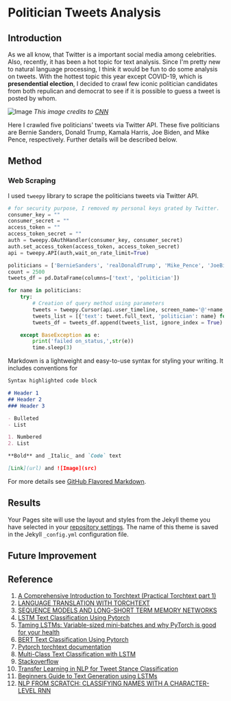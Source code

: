# Politician Tweets Analysis
## Introduction

As we all know, that Twitter is a important social media among celebrities. Also, recently, it has been a hot topic for text analysis. Since I'm pretty new to natural language processing, I think it would be fun to do some analysis on tweets. With the hottest topic this year except COVID-19, which is **presendential election**, I decided to crawl few iconic politician candidates from both repulican and democrat to see if it is possible to guess a tweet is posted by whom.

![Image](https://cdn.cnn.com/cnnnext/dam/assets/181105112842-donkey-elephant-top.jpg)
*This image credits to [CNN](https://www.cnn.com/style/article/why-democrats-are-donkeys-republicans-are-elephants-artsy/index.html)*

Here I crawled five politicians' tweets via Twitter API. These five politicians are Bernie Sanders, Donald Trump, Kamala Harris, Joe Biden, and Mike Pence, respectively. Further details will be described below.


## Method
### Web Scraping
I used `tweepy` library to scrape the politicians tweets via Twitter API.
```python
# for security purpose, I removed my personal keys grated by Twitter.
consumer_key = ""
consumer_secret = ""
access_token = ""
access_token_secret = ""
auth = tweepy.OAuthHandler(consumer_key, consumer_secret)
auth.set_access_token(access_token, access_token_secret)
api = tweepy.API(auth,wait_on_rate_limit=True)

politicians = ['BernieSanders', 'realDonaldTrump', 'Mike_Pence', 'JoeBiden', 'KamalaHarris']
count = 2500
tweets_df = pd.DataFrame(columns=['text', 'politician'])

for name in politicians:
    try:
        # Creation of query method using parameters
        tweets = tweepy.Cursor(api.user_timeline, screen_name='@'+name, tweet_mode="extended").items(count)
        tweets_list = [{'text': tweet.full_text, 'politician': name} for tweet in tweets]
        tweets_df = tweets_df.append(tweets_list, ignore_index = True)

    except BaseException as e:
        print('failed on_status,',str(e))
        time.sleep(3)
```


Markdown is a lightweight and easy-to-use syntax for styling your writing. It includes conventions for

```markdown
Syntax highlighted code block

# Header 1
## Header 2
### Header 3

- Bulleted
- List

1. Numbered
2. List

**Bold** and _Italic_ and `Code` text

[Link](url) and ![Image](src)
```

For more details see [GitHub Flavored Markdown](https://guides.github.com/features/mastering-markdown/).

## Results

Your Pages site will use the layout and styles from the Jekyll theme you have selected in your [repository settings](https://github.com/chialin6/cse490g_fp_politician_tweets/settings). The name of this theme is saved in the Jekyll `_config.yml` configuration file.

## Future Improvement

## Reference
1. [A Comprehensive Introduction to Torchtext (Practical Torchtext part 1)](https://mlexplained.com/2018/02/08/a-comprehensive-tutorial-to-torchtext/)
2. [LANGUAGE TRANSLATION WITH TORCHTEXT](https://pytorch.org/tutorials/beginner/torchtext_translation_tutorial.html)
3. [SEQUENCE MODELS AND LONG-SHORT TERM MEMORY NETWORKS](https://pytorch.org/tutorials/beginner/nlp/sequence_models_tutorial.html)
4. [LSTM Text Classification Using Pytorch](https://towardsdatascience.com/lstm-text-classification-using-pytorch-2c6c657f8fc0)
5. [Taming LSTMs: Variable-sized mini-batches and why PyTorch is good for your health](https://towardsdatascience.com/taming-lstms-variable-sized-mini-batches-and-why-pytorch-is-good-for-your-health-61d35642972e)
6. [BERT Text Classification Using Pytorch](https://towardsdatascience.com/bert-text-classification-using-pytorch-723dfb8b6b5b)
7. [Pytorch torchtext documentation](https://torchtext.readthedocs.io/en/latest/data.html)
8. [Multi-Class Text Classification with LSTM](https://towardsdatascience.com/multi-class-text-classification-with-lstm-1590bee1bd17)
9. [Stackoverflow](https://stackoverflow.com/)
10. [Transfer Learning in NLP for Tweet Stance Classification](https://towardsdatascience.com/transfer-learning-in-nlp-for-tweet-stance-classification-8ab014da8dde)
11. [Beginners Guide to Text Generation using LSTMs](https://www.kaggle.com/shivamb/beginners-guide-to-text-generation-using-lstms)
12. [NLP FROM SCRATCH: CLASSIFYING NAMES WITH A CHARACTER-LEVEL RNN](https://pytorch.org/tutorials/intermediate/char_rnn_classification_tutorial.html)
